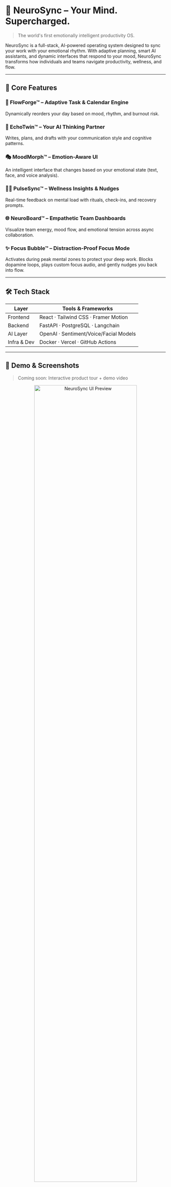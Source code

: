 # 🧠 NeuroSync – Your Mind. Supercharged.

> The world's first emotionally intelligent productivity OS.

NeuroSync is a full-stack, AI-powered operating system designed to sync your work with your emotional rhythm. With adaptive planning, smart AI assistants, and dynamic interfaces that respond to your mood, NeuroSync transforms how individuals and teams navigate productivity, wellness, and flow.

---

## 🚀 Core Features

### 🔁 FlowForge™ – Adaptive Task & Calendar Engine  
Dynamically reorders your day based on mood, rhythm, and burnout risk.

### 🧠 EchoTwin™ – Your AI Thinking Partner  
Writes, plans, and drafts with your communication style and cognitive patterns.

### 🎭 MoodMorph™ – Emotion-Aware UI  
An intelligent interface that changes based on your emotional state (text, face, and voice analysis).

### 🧘‍♀️ PulseSync™ – Wellness Insights & Nudges  
Real-time feedback on mental load with rituals, check-ins, and recovery prompts.

### 🌐 NeuroBoard™ – Empathetic Team Dashboards  
Visualize team energy, mood flow, and emotional tension across async collaboration.

### ✨ Focus Bubble™ – Distraction-Proof Focus Mode  
Activates during peak mental zones to protect your deep work. Blocks dopamine loops, plays custom focus audio, and gently nudges you back into flow.

---

## 🛠 Tech Stack

| Layer         | Tools & Frameworks                           |
|--------------|----------------------------------------------|
| Frontend     | React · Tailwind CSS · Framer Motion         |
| Backend      | FastAPI · PostgreSQL · Langchain             |
| AI Layer     | OpenAI · Sentiment/Voice/Facial Models       |
| Infra & Dev  | Docker · Vercel · GitHub Actions             |

---

## 📸 Demo & Screenshots

> Coming soon: Interactive product tour + demo video

<p align="center">
  <img src="./assets/neurosync-dashboard-preview.png" width="80%" alt="NeuroSync UI Preview" />
</p>

---

## 📦 Getting Started

```bash
# 1. Clone the repo
git clone https://github.com/YourOrg/NeuroSync.git
cd NeuroSync

# 2. Start the dev environment
docker-compose up --build

Visit http://localhost:3000 to launch the app.

---


📂 Project Structure
NeuroSync/
├── frontend/             # React app for UI
├── backend/              # FastAPI + AI logic
├── data/                 # Mood logs, models, and mock data
├── docs/                 # Developer documentation
├── .github/              # CI workflows & templates
└── docker-compose.yml    # Local orchestration

---

🤝 Contributing
We welcome collaborators of all skill levels.

See CONTRIBUTING.md

Follow our Code of Conduct

Browse open issues

---

🧠 Roadmap
✅ v1.0 Modules Complete
🛠️ In Progress:

EchoTwin: Thought Continuation Engine

PulseSync: Habit-aware AI Coach

MoodMorph: Multi-modal emotion input

Focus Bubble: Dopamine Loop Blocker + Smart Music

NeuroBoard: Structural Suggestions Engine

---

📣 Community & Support
💬 Join our Discord

🧭 View the Public Roadmap

📝 Read the NeuroSync Blog

---

🪪 License
This project is licensed under the MIT License.

---

Made with ❤️ by the NeuroSync team – Where productivity meets emotional intelligence.
